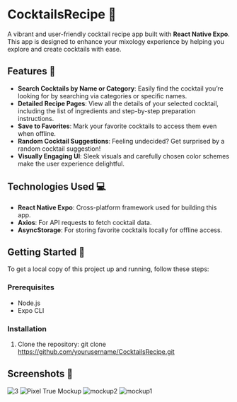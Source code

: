 # CocktailsRecipe 🍹 

A vibrant and user-friendly cocktail recipe app built with **React Native Expo**. This app is designed to enhance your mixology experience by helping you explore and create cocktails with ease.

## Features 🌟

- **Search Cocktails by Name or Category**: Easily find the cocktail you’re looking for by searching via categories or specific names.
- **Detailed Recipe Pages**: View all the details of your selected cocktail, including the list of ingredients and step-by-step preparation instructions.
- **Save to Favorites**: Mark your favorite cocktails to access them even when offline.
- **Random Cocktail Suggestions**: Feeling undecided? Get surprised by a random cocktail suggestion!
- **Visually Engaging UI**: Sleek visuals and carefully chosen color schemes make the user experience delightful.

## Technologies Used 💻

- **React Native Expo**: Cross-platform framework used for building this app.
- **Axios**: For API requests to fetch cocktail data.
- **AsyncStorage**: For storing favorite cocktails locally for offline access.

## Getting Started 🚀

To get a local copy of this project up and running, follow these steps:

### Prerequisites

- Node.js
- Expo CLI

### Installation

1. Clone the repository:
git clone https://github.com/yourusername/CocktailsRecipe.git

## Screenshots 📱

![3](https://github.com/user-attachments/assets/e8bd02e4-5d01-4bff-9108-10cec3effd58)
![Pixel True Mockup](https://github.com/user-attachments/assets/b5d65749-8f24-4c6a-8931-a2b4c9f05682)
![mockup2](https://github.com/user-attachments/assets/6e273d64-1b6d-44f5-b3cf-9969f89392b7)
![mockup1](https://github.com/user-attachments/assets/4093d037-1c24-41cf-bfe3-c5918dd60d00)
